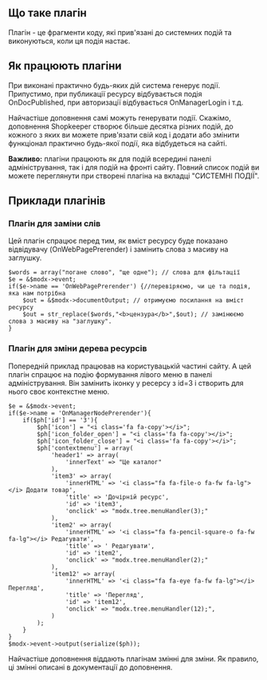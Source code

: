 ## Що таке плагін ###
Плагін - це фрагменти коду, які прив'язані до системних подій та виконуються, коли ця подія настає.
## Як працюють плагіни ##
При виконані практично будь-яких дій система генерує події. Припустимо, при публикації ресурсу відбувається подія OnDocPublished, при авторизації відбувається OnManagerLogin і т.д.

Найчастіше доповнення самі можуть генерувати події. Скажімо, доповнення Shopkeeper створює більше десятка різних подій, до кожного з яких ви можете прив'язати свій код і додати або змінити функціонал практично будь-якої події, яка відбудеться на сайті.

**Важливо:** плагіни працюють як для подій всередині панелі адміністрування, так і для подій на фронті сайту. Повний список подій ви можете переглянути при створені плагіна на вкладці "СИСТЕМНІ ПОДІЇ".

## Приклади плагінів ##

### Плагін для заміни слів ###

Цей плагін спрацює перед тим, як вміст ресурсу буде показано відвідувачу (OnWebPagePrerender) і замінить слова з масиву на заглушку.
```
$words = array("погане слово", "ще одне"); // слова для фільтації
$e = &$modx->event;
if($e->name == 'OnWebPagePrerender') {//перевіряємо, чи це та подія, яка нам потрібна
	$out = &$modx->documentOutput; // отримуємо посилання на вміст ресурсу
	$out = str_replace($words,"<b>цензура</b>",$out); // замінюємо слова з масиву на "заглушку".
}
```

### Плагін для зміни дерева ресурсів ###
Попередній приклад працював на користувацькій частині сайту.
А цей плагін спрацює на подію формування лівого меню в панелі адміністрування.
Він замінить іконку у ресерсу з id=3 і створить для нього своє контекстне меню.
```
$e = &$modx->event;
if($e->name = 'OnManagerNodePrerender'){
	if($ph['id'] == '3'){
		$ph['icon'] = "<i class='fa fa-copy'></i>";
		$ph['icon_folder_open'] = "<i class='fa fa-copy'></i>";
		$ph['icon_folder_close'] = "<i class='fa fa-copy'></i>";	
		$ph['contextmenu'] = array(
			'header1' => array(
				'innerText' => "Це каталог"
			),
			'item3' => array(
				'innerHTML' => '<i class="fa fa-file-o fa-fw fa-lg"></i> Додати товар',
				'title' => 'Дочірній ресурс',
				'id' => 'item3',
				'onclick' => "modx.tree.menuHandler(3);"
			),
			'item2' => array(
				'innerHTML' => '<i class="fa fa-pencil-square-o fa-fw fa-lg"></i> Редагувати',
				'title' => ' Редагувати',
				'id' => 'item2',
				'onclick' => "modx.tree.menuHandler(2);"
			),
			'item12' => array(
				'innerHTML' => '<i class="fa fa-eye fa-fw fa-lg"></i> Перегляд',
				'title' => 'Перегляд',
				'id' => 'item12',
				'onclick' => "modx.tree.menuHandler(12);",
			)
		);
	}
}
$modx->event->output(serialize($ph));
```
Найчастіше доповнення віддають плагінам змінні для зміни.
Як правило, ці змінні описані в документації до доповнення.
